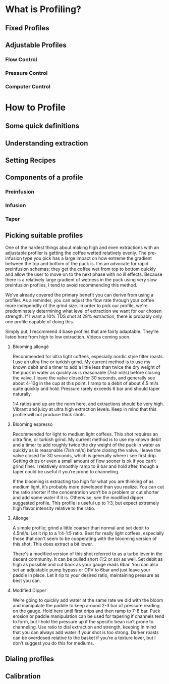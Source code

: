 # What is Profiling?
## Fixed Profiles
## Adjustable Profiles
### Flow Control
### Pressure Control
### Computer Control
# How to Profile
## Some quick definitions
## Understanding extraction
## Setting Recipes 
## Components of a profile
### Preinfusion
### Infusion
### Taper
## Picking suitable profiles
One of the hardest things about making high and even extractions with an adjustable profiler is getting the coffee wetted relatively evenly. The pre-infusion type you pick has a large impact on how extreme the gradient between the top and bottom of the puck is. I'm an advocate for rapid preinfusion schemas; they get the coffee wet from top to bottom quickly and allow the user to move on to the next phase with no ill effects. Because there is a relatively large gradient of wetness in the puck using very slow preinfusion profiles, I tend to avoid recommending this method.

We've already covered the primary benefit you can derive from using a profiler. As a reminder, you can adjust the flow rate through your coffee more independtly of the grind size. In order to pick our profile, we're predominately determining what level of extraction we want for our chosen strength. If I want a 10% TDS shot at 28% extraction, there is probably only one profile capable of doing this.

Simply put, I recommend 4 base profiles that are fairly adaptable. They're listed here from high to low extraction. Videos coming soon.

1. Blooming allongé

   Recommended for ultra light coffees, especially nordic style filter roasts. I use an ultra fine or turkish grind. My current method is to use my known debit and a timer to add a little less than twice the dry weight of the puck in water as quickly as is reasonable (7ish ml/s) before closing the valve. I leave the valve closed for 30 seconds, and generally see about 4-10g in the cup at this point. I ramp to a debit of about 4.5 ml/s quite quickly and hold. Pressure rarely exceeds 6 bar and should taper naturally.
   
   1:4 ratios and up are the norm here, and extractions should be very high. Vibrant and juicy at ultra high extraction levels. Keep in mind that this profile will not produce thick shots.
   
2. Blooming espresso
   
   Recommended for light to medium light coffees. This shot requires an ultra fine, or turkish grind. My current method is to use my known debit and a timer to add roughly twice the dry weight of the puck in water as quickly as is reasonable (7ish ml/s) before closing the valve. I leave the valve closed for 30 seconds, which is generally where i see first drip. Getting drips or even a small amount of flow sooner is ok if you can’t grind finer. I relatively smoothly ramp to 9 bar and hold after, though a taper could be useful if you’re prone to channeling.
   
      If the blooming is extracting too high for what you are thinking of as medium light, it’s probably more developed than you realize. You can cut the ratio shorter if the concentration won’t be a problem or cut shorter and add some water if it is. Otherwise, see the modified dipper suggested profile.
      This profile is useful up to 1:3, but expect extremely high flavor intensity relative to the ratio.
3. Allonge
    
    A simple profile; grind a little coarser than normal and set debit to 4.5ml/s. Let it rip to a 1:4-1:5 ratio. Best for really light coffees, especially those that don't seem to be cooperating with the blooming version of this shot. This does extract a bit lower.
    
    There's a modified version of this shot referred to as a turbo lever in the decent community. It can be pulled short (1:2 or so) as well. Set debit as high as possible and cut back as your gauge reads 6bar. You can also set an adjustable pump bypass or OPV to 6bar and just leave your paddle in place. Let it rip to your desired ratio, maintaining pressure as best you can.
4. Modified Dipper
    
    We’re going to quickly add water at the same rate we did with the bloom and manipulate the paddle to keep around 2-3 bar of pressure reading on the gauge. Hold here until first drips and then ramp to 7-8 bar. Puck erosion or paddle manipulation can be used for tapering if channels tend to form, but I hold the pressure up if the specific bean isn’t prone to channeling. Use ratio to dial extraction and strength, keeping in mind that you can always add water if your shot is too strong. Darker roasts can be overdosed relative to the basket if you’re a texture lover, but I don’t suggest you do this for mediums.

## 	Dialing profiles
## Calibration
